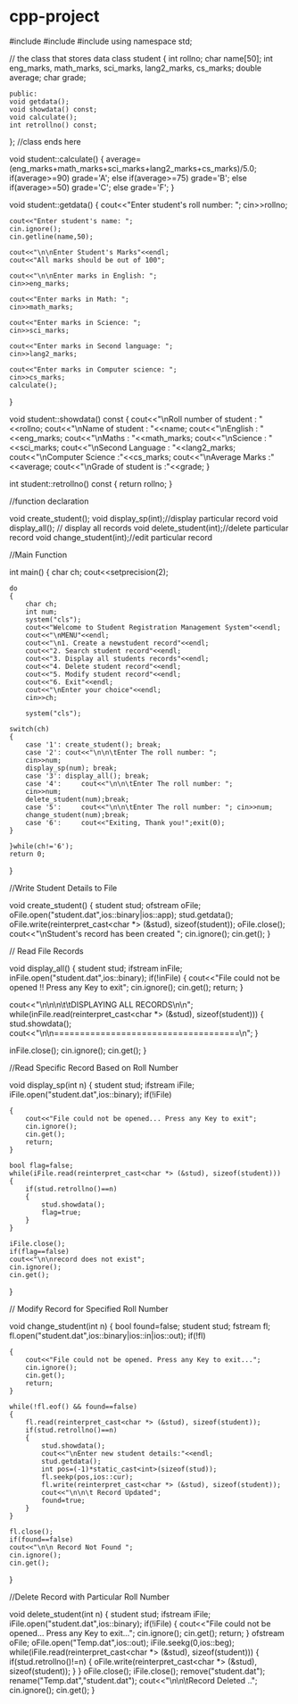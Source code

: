 # cpp-project
#include<iostream>
#include<fstream>
#include<iomanip>
using namespace std;

// the class that stores data
class student
{
    int rollno;
    char name[50];
    int eng_marks, math_marks, sci_marks, lang2_marks, cs_marks;
    double average;
    char grade;
    
    public:
    void getdata();
    void showdata() const;
    void calculate();
    int retrollno() const;
}; 
//class ends here

void student::calculate()
{
    average=(eng_marks+math_marks+sci_marks+lang2_marks+cs_marks)/5.0;
    if(average>=90)
    grade='A';
    else if(average>=75)
    grade='B';
    else if(average>=50)
    grade='C';
    else
    grade='F';
}

void student::getdata()
{
    cout<<"Enter student's roll number: ";
    cin>>rollno;
    
    cout<<"Enter student's name: ";
    cin.ignore();
    cin.getline(name,50);

    cout<<"\n\nEnter Student's Marks"<<endl;
    cout<<"All marks should be out of 100";

    cout<<"\n\nEnter marks in English: ";
    cin>>eng_marks;
    
    cout<<"Enter marks in Math: ";
    cin>>math_marks;

    cout<<"Enter marks in Science: ";
    cin>>sci_marks;
    
    cout<<"Enter marks in Second language: ";
    cin>>lang2_marks;
    
    cout<<"Enter marks in Computer science: ";
    cin>>cs_marks;
    calculate();
}

void student::showdata() const
{
    cout<<"\nRoll number of student : "<<rollno;
    cout<<"\nName of student : "<<name;
    cout<<"\nEnglish : "<<eng_marks;
    cout<<"\nMaths : "<<math_marks;
    cout<<"\nScience : "<<sci_marks;
    cout<<"\nSecond Language : "<<lang2_marks;
    cout<<"\nComputer Science :"<<cs_marks;
    cout<<"\nAverage Marks :"<<average;
    cout<<"\nGrade of student is :"<<grade;
}

int student::retrollno() const
{
return rollno;
}

//function declaration

void create_student();
void display_sp(int);//display particular record
void display_all(); // display all records
void delete_student(int);//delete particular record
void change_student(int);//edit particular record

//Main Function

int main()
{
    char ch;
    cout<<setprecision(2);
    
    do
    {
        char ch;
        int num;
        system("cls");
        cout<<"Welcome to Student Registration Management System"<<endl;
        cout<<"\nMENU"<<endl;
        cout<<"\n1. Create a newstudent record"<<endl;
        cout<<"2. Search student record"<<endl;
        cout<<"3. Display all students records"<<endl;
        cout<<"4. Delete student record"<<endl;
        cout<<"5. Modify student record"<<endl;
        cout<<"6. Exit"<<endl;
        cout<<"\nEnter your choice"<<endl;
        cin>>ch;
        
        system("cls");
        
    switch(ch)
    {
        case '1': create_student(); break;
        case '2': cout<<"\n\n\tEnter The roll number: "; 
        cin>>num;
        display_sp(num); break;
        case '3': display_all(); break;
        case '4':     cout<<"\n\n\tEnter The roll number: ";
        cin>>num;
        delete_student(num);break;
        case '5':     cout<<"\n\n\tEnter The roll number: "; cin>>num;
        change_student(num);break;
        case '6':     cout<<"Exiting, Thank you!";exit(0);
    }
    
    }while(ch!='6');
    return 0;
}

//Write Student Details to File

void create_student()
{
    student stud;
    ofstream oFile;
    oFile.open("student.dat",ios::binary|ios::app);
    stud.getdata();
    oFile.write(reinterpret_cast<char *> (&stud), sizeof(student));
    oFile.close();
    cout<<"\nStudent's record has been created ";
    cin.ignore();
    cin.get();
}

// Read File Records

void display_all()
{
    student stud;
    ifstream inFile;
    inFile.open("student.dat",ios::binary);
    if(!inFile)
{
    cout<<"File could not be opened !! Press any Key to exit";
    cin.ignore();
    cin.get();
    return;
}

cout<<"\n\n\n\t\tDISPLAYING ALL RECORDS\n\n";
while(inFile.read(reinterpret_cast<char *> (&stud), sizeof(student)))
{
    stud.showdata();
    cout<<"\n\n====================================\n";
}

inFile.close();
cin.ignore();
cin.get();
}

//Read Specific Record Based on Roll Number

void display_sp(int n)
{
    student stud;
    ifstream iFile;
    iFile.open("student.dat",ios::binary);
    if(!iFile)
    
    {
        cout<<"File could not be opened... Press any Key to exit";
        cin.ignore();
        cin.get();
        return;
    }
    
    bool flag=false;
    while(iFile.read(reinterpret_cast<char *> (&stud), sizeof(student)))
    {
        if(stud.retrollno()==n)
        {
            stud.showdata();
            flag=true;
        }
    }
    
    iFile.close();
    if(flag==false)
    cout<<"\n\nrecord does not exist";
    cin.ignore();
    cin.get();
}

// Modify Record for Specified Roll Number

void change_student(int n)
{
    bool found=false;
    student stud;
    fstream fl;
    fl.open("student.dat",ios::binary|ios::in|ios::out);
    if(!fl)
    
    {
        cout<<"File could not be opened. Press any Key to exit...";
        cin.ignore();
        cin.get();
        return;
    }
    
    while(!fl.eof() && found==false)
    {
        fl.read(reinterpret_cast<char *> (&stud), sizeof(student));
        if(stud.retrollno()==n)
        {
            stud.showdata();
            cout<<"\nEnter new student details:"<<endl;
            stud.getdata();
            int pos=(-1)*static_cast<int>(sizeof(stud));
            fl.seekp(pos,ios::cur);
            fl.write(reinterpret_cast<char *> (&stud), sizeof(student));
            cout<<"\n\n\t Record Updated";
            found=true;
        }
    }
    
    fl.close();
    if(found==false)
    cout<<"\n\n Record Not Found ";
    cin.ignore();
    cin.get();
}

//Delete Record with Particular Roll Number

void delete_student(int n)
{
    student stud;
    ifstream iFile;
    iFile.open("student.dat",ios::binary);
    if(!iFile)
    {
        cout<<"File could not be opened... Press any Key to exit...";
        cin.ignore();
        cin.get();
        return;
    }
    ofstream oFile;
    oFile.open("Temp.dat",ios::out);
    iFile.seekg(0,ios::beg);
    while(iFile.read(reinterpret_cast<char *> (&stud), sizeof(student)))
    {
        if(stud.retrollno()!=n)
        {
            oFile.write(reinterpret_cast<char *> (&stud), sizeof(student));
        }
    }
    oFile.close();
    iFile.close();
    remove("student.dat");
    rename("Temp.dat","student.dat");
    cout<<"\n\n\tRecord Deleted ..";
    cin.ignore();
    cin.get();
}

